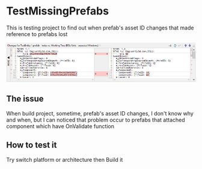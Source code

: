 # TestMissingPrefabs

This is testing project to find out when prefab's asset ID changes that made reference to prefabs lost

![](images/001.png)

## The issue

When build project, sometime, prefab's asset ID changes, I don't know why and when, but I can noticed that problem occur to prefabs that attached component which have OnValidate function

## How to test it

Try switch platform or architecture then Build it